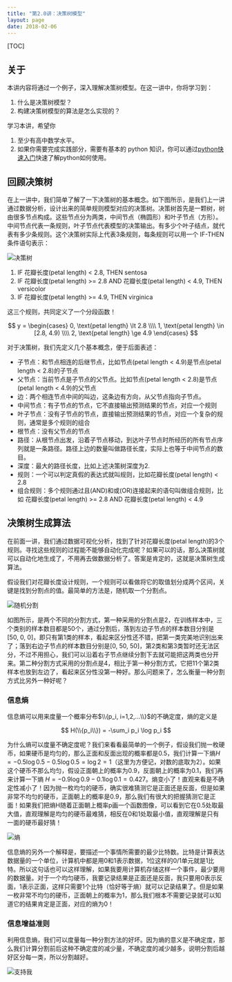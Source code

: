 ```yaml
---
title: "第2.0讲：决策树模型"
layout: page
date: 2018-02-06
---
```

[TOC]

## 关于
本讲内容将通过一个例子，深入理解决策树模型。在这一讲中，你将学习到：

1. 什么是决策树模型？
2. 构建决策树模型的算法是怎么实现的？

学习本讲，希望你

1. 至少有高中数学水平。
2. 如果你需要完成实践部分，需要有基本的 python 知识，你可以通过[python快速入门](/wiki/tutorial/ml/intro-python.html)快速了解python如何使用。

## 回顾决策树
在上一讲中，我们简单了解了一下决策树的基本概念。如下图所示，是我们上一讲通过数据分析，设计出来的简单规则模型对应的决策树。决策树首先是一颗树，树由很多节点构成。这些节点分为两类，中间节点（椭圆形）和叶子节点（方形）。中间节点代表一条规则，叶子节点代表模型的决策输出。有多少个叶子结点，就代表有多少条规则。这个决策树实际上代表3条规则，每条规则可以用一个 IF-THEN 条件语句表示：

![决策树](/wiki/static/images/dt-01.png)

1. IF 花瓣长度(petal length) < 2.8, THEN sentosa
2. IF 花瓣长度(petal length) >= 2.8 AND 花瓣长度(petal length) < 4.9, THEN versicolor
3. IF 花瓣长度(petal length) >= 4.9, THEN virginica

这三个规则，共同定义了一个分段函数！

$$
y =
\begin{cases}
0, \text{petal length} \lt 2.8 \\\\
1, \text{petal length} \in [2.8, 4.9) \\\\
2, \text{petal length} \ge 4.9
\end{cases}
$$

对于决策树，我们先定义几个基本概念，便于后面表述：

- 子节点：和节点相连的后继节点，比如节点(petal length < 4.9)是节点(petal length < 2.8)的子节点
- 父节点：当前节点是子节点的父节点。比如节点(petal length < 2.8)是节点(petal length < 4.9)的父节点
- 边：两个相连节点中间的叫边，这条边有方向，从父节点指向子节点。
- 中间节点：有子节点的节点，它不直接输出预测结果的节点，对应一个规则
- 叶子节点：没有子节点的节点，直接输出预测结果的节点，对应一个复杂的规则，通常是多个规则的组合
- 根节点：没有父节点的节点
- 路径：从根节点出发，沿着子节点移动，到达叶子节点时所经历的所有节点序列就是一条路径。路径上边的数量叫做路径长度，实际上也等于中间节点的数目。
- 深度：最大的路径长度，比如上述决策树深度为2.
- 规则：一个可以判定真假的表达式就叫规则，比如花瓣长度(petal length) < 2.8
- 组合规则：多个规则通过且(AND)和或(OR)连接起来的语句叫做组合规则，比如 花瓣长度(petal length) >= 2.8 AND 花瓣长度(petal length) < 4.9

## 决策树生成算法
在前面一讲，我们通过数据可视化分析，找到了针对花瓣长度(petal length)的3个规则。寻找这些规则的过程能不能够自动化完成呢？如果可以的话，那么决策树就可以自动化地生成了，不用再去做数据分析了。答案是肯定的，这就是决策树生成算法。

假设我们对花瓣长度设计规则，一个规则可以看做将它的取值划分成两个区间，关键是找到分割点的值。最简单的方法是，随机取一个分割点。

![随机分割](/wiki/static/images/dt-02.png)

如图所示，是两个不同的分割方式，第一种采用的分割点是2，在训练样本中，三个类别的样本数目都是50个，通过分割后，落到左边子节点的样本数目分别是[50, 0, 0]，即只有第1类的样本，看起来区分性还不错，把第一类完美地识别出来了；落到右边子节点的样本数目分别是[0, 50, 50]，第2类和第3类暂时还无法区分，不过不用担心，我们可以沿着右子节点继续分割下去就可能把这两类也分开来。第二种分割方式采用的分割点是4，相比于第一种分割方式，它把11个第2类样本也放到左边了，看起来区分性没第一种好。那么问题来了，怎么衡量一种分割方式比另外一种好呢？

### 信息熵
信息熵可以用来度量一个概率分布$\\{p_i, i=1,2,...\\}$的不确定度，熵的定义是

$$
H(\\{p_i\\}) = -\sum_i p_i \log p_i
$$

为什么熵可以度量不确定度呢？我们来看看最简单的一个例子，假设我们抛一枚硬币，如果硬币是均匀的，那么正面和反面出现的概率都是0.5，我们计算一下熵$H = - 0.5\log 0.5 - 0.5\log0.5=\log 2 = 1$（这里为方便记，对数的底取为2）。如果这个硬币不那么均匀，假设正面朝上的概率为0.9，反面朝上的概率为0.1，我们再来计算一下熵 $H =  - 0.9\log 0.9 - 0.1\log0.1=0.427$。熵变小了！直观来看是不确定性减小了！因为抛一枚均匀的硬币，确实很难猜测它是正面还是反面，但是如果非常不均匀的硬币，正面朝上的概率是0.9，那么我们有很大的把握猜测它是正面！如果我们把熵H随着正面朝上概率p画一个函数图像，可以看到它在0.5处取最大值，直观理解是均匀的硬币最难猜，相反在0和1处取最小值，直观理解是只有一面的硬币最好猜！

![熵](/wiki/static/images/entropy_plot.svg)


信息熵的另外一个解释是，要描述一个事情所需要的最少比特数。比特是计算表达数据量的一个单位，计算机中都是用0和1表示数据，1位这样的0/1单元就是1比特。所以这句话也可以这样理解，如果我要用计算机存储这样一个事件，最少要用的数据量。对于一个均匀硬币，我要记录结果是正面还是反面，我只要用0表示反面，1表示正面，这样只需要1个比特（恰好等于熵）就可以记录结果了。但是如果一枚非常不均匀的硬币，正面朝上的概率为1，那么我们根本不需要记录就可以知道它的结果肯定是正面，对应的熵为0！

### 信息增益准则
利用信息熵，我们可以度量每一种分割方法的好坏。因为熵的意义是不确定度，那么我们计算分割前后这种不确定度的减少量，不确定度的减少越多，说明分割后越好区分每一类，所以分割越好。





<img src="/wiki/static/images/support-qrcode.png" alt="支持我" style="max-width:300px;" />
